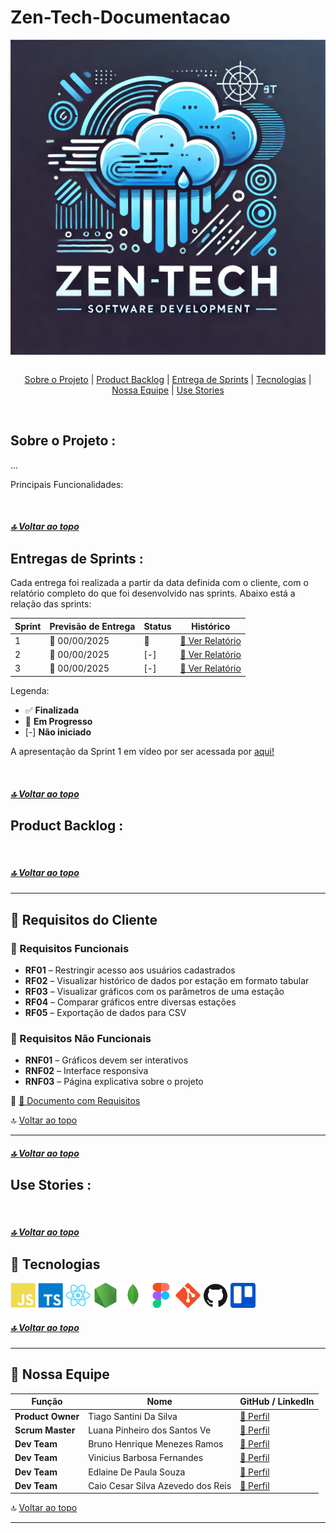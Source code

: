 # Zen-Tech-Documentacao
<div>
<img style="vertical-align: middle" alt="logo-Zen-Tech" src="./zen tech logo.webp">
</div>

<span  id="topo">
<br>
<p  align="center">
<a  href="#sobre">Sobre o Projeto</a> |
<a  href="#backlogs">Product Backlog</a> |
<a  href="#sprint">Entrega de Sprints</a> |
<a  href="#tecnologias">Tecnologias</a> |
<a  href="#equipe">Nossa Equipe</a> |
<a  href=#useStories> Use Stories</a>
</p>
<span  id="sobre">  
<br>


<div>
<h2>
Sobre o Projeto : 
</h2>
<p>
...

Principais Funcionalidades:

</p>
</div>

<br>

##### [🔝 Voltar ao topo ](#topo)

<h2 id="sprint">
Entregas de Sprints :
</h2>

Cada entrega foi realizada a partir da data definida com o cliente, com o relatório completo do que foi desenvolvido nas sprints. Abaixo está a relação das sprints:

<div align="center">

| Sprint | Previsão de Entrega | Status | Histórico |
| ------ | -------------------- | ------ | --------- |
|   1    | 📅 00/00/2025        | :construction:  | [:round_pushpin: Ver Relatório]( ) |
|   2    | 📅 00/00/2025        | [-]  | [:round_pushpin: Ver Relatório]( ) |
|   3    | 📅 00/00/2025        | [-]  | [:round_pushpin: Ver Relatório]( ) |

</div>

Legenda:
- :white_check_mark: **Finalizada**
- :construction: **Em Progresso**
- [-] **Não iniciado**

A apresentação da Sprint 1 em vídeo por ser acessada por [aqui!]() 

<br>

##### [🔝 Voltar ao topo ](#topo)



<div>
<span  id="backlogs">
<h2>
Product Backlog :
</h2>
  <div align="center">
  </div>
</div>

<br>

##### [🔝 Voltar ao topo ](#topo)


---

## 📌 Requisitos do Cliente <span id="requisitos"></span>  

### 📌 Requisitos Funcionais  
- **RF01** – Restringir acesso aos usuários cadastrados  
- **RF02** – Visualizar histórico de dados por estação em formato tabular  
- **RF03** – Visualizar gráficos com os parâmetros de uma estação  
- **RF04** – Comparar gráficos entre diversas estações  
- **RF05** – Exportação de dados para CSV  

### 📌 Requisitos Não Funcionais  
- **RNF01** – Gráficos devem ser interativos  
- **RNF02** – Interface responsiva  
- **RNF03** – Página explicativa sobre o projeto  

📂 [📜 Documento com Requisitos](./requisitos.pdf)  

🔝 [Voltar ao topo](#topo)  

---
##### [🔝 Voltar ao topo ](#topo)

<div>
<span  id="useStories">
<h2>
Use Stories :
</h2>  
</div>

<br>

##### [🔝 Voltar ao topo ](#topo)


## 📌 Tecnologias <span id="tecnologias"></span>  

<p>
  <img src="https://raw.githubusercontent.com/devicons/devicon/master/icons/javascript/javascript-plain.svg" height="40" alt="JavaScript">
  <img src="https://raw.githubusercontent.com/devicons/devicon/master/icons/typescript/typescript-plain.svg" height="40" alt="TypeScript">
  <img src="https://raw.githubusercontent.com/devicons/devicon/master/icons/react/react-original.svg" height="40" alt="React">
  <img src="https://raw.githubusercontent.com/devicons/devicon/master/icons/nodejs/nodejs-original.svg" height="40" alt="Node.js">
  <img src="https://raw.githubusercontent.com/devicons/devicon/master/icons/mongodb/mongodb-original.svg" height="40" alt="MongoDB">
  <img src="https://raw.githubusercontent.com/devicons/devicon/master/icons/figma/figma-original.svg" height="40" alt="Figma">
  <img src="https://raw.githubusercontent.com/devicons/devicon/master/icons/git/git-original.svg" height="40" alt="Git">
  <img src="https://raw.githubusercontent.com/devicons/devicon/master/icons/github/github-original.svg" height="40" alt="GitHub">
  <img src="https://raw.githubusercontent.com/devicons/devicon/master/icons/trello/trello-plain.svg" height="40" alt="Trello">
</p>  

##### [🔝 Voltar ao topo ](#topo)

<div>

---

## 📌 Nossa Equipe <span id="equipe"></span>  

<div>
<p>

| Função          | Nome                              | GitHub / LinkedIn |
|----------------|--------------------------------|-----------------|
| **Product Owner**  | Tiago Santini Da Silva     | [🔗 Perfil](#) |
| **Scrum Master**   | Luana Pinheiro dos Santos Ve | [🔗 Perfil](#) |
| **Dev Team**       | Bruno Henrique Menezes Ramos | [🔗 Perfil](#) |
| **Dev Team**       | Vinicius Barbosa Fernandes   | [🔗 Perfil](#) |
| **Dev Team**       | Edlaine De Paula Souza       | [🔗 Perfil](#) |
| **Dev Team**       | Caio Cesar Silva Azevedo dos Reis | [🔗 Perfil](#) |
</p>
</div>  

🔝 [Voltar ao topo](#topo)  

---
